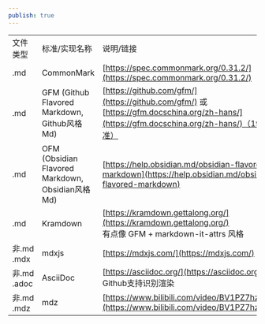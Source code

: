 ```yaml
---
publish: true
---
```

|            |                                                |                                                                                                                                      |
| ---------- | ---------------------------------------------- | ------------------------------------------------------------------------------------------------------------------------------------ |
| 文件类型       | 标准/实现名称                                        | 说明/链接                                                                                                                                |
| .md        | CommonMark                                     | [https://spec.commonmark.org/0.31.2/](https://spec.commonmark.org/0.31.2/)                                                           |
| .md        | GFM (Github Flavored Markdown, Github风格Md)     | [https://github.com/gfm/](https://github.com/gfm/) 或 [https://gfm.docschina.org/zh-hans/](https://gfm.docschina.org/zh-hans/)（19年标准） |
| .md        | OFM (Obsidian Flavored Markdown, Obsidian风格Md) | [https://help.obsidian.md/obsidian-flavored-markdown](https://help.obsidian.md/obsidian-flavored-markdown)                           |
| .md        | Kramdown                                       | [https://kramdown.gettalong.org/](https://kramdown.gettalong.org/)<br>有点像 GFM + markdown-it-attrs 风格                                 |
| 非.md .mdx  | mdxjs                                          | [https://mdxjs.com/](https://mdxjs.com/)                                                                                             |
| 非.md .adoc | AsciiDoc                                       | [https://asciidoc.org/](https://asciidoc.org/)<br>Github支持识别渲染                                                                       |
| 非.md .mdz  | mdz                                            | [https://www.bilibili.com/video/BV1PZ7hzdEUD](https://www.bilibili.com/video/BV1PZ7hzdEUD)                                           |
